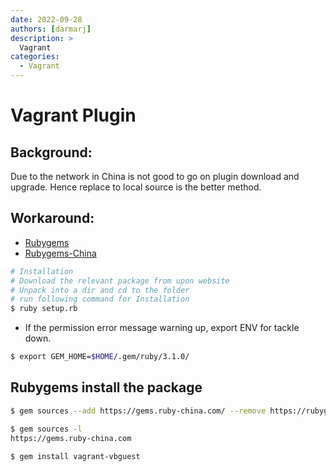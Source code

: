 ```yaml
---
date: 2022-09-28
authors: [darmarj]
description: >
  Vagrant
categories:
  - Vagrant
---
```


# Vagrant Plugin

## Background:
Due to the network in China is not good to go on plugin download and upgrade. Hence replace to local source is the better method.

## Workaround:
* [Rubygems](https://rubygems.org/)
* [Rubygems-China](https://gems.ruby-china.com/)
```bash
# Installation
# Download the relevant package from upon website
# Unpack into a dir and cd to the folder
# run following command for Installation
$ ruby setup.rb
```
* If the permission error message warning up, export ENV for tackle down.
```bash
$ export GEM_HOME=$HOME/.gem/ruby/3.1.0/
```

## Rubygems install the package
```bash
$ gem sources --add https://gems.ruby-china.com/ --remove https://rubygems.org/

$ gem sources -l
https://gems.ruby-china.com

$ gem install vagrant-vbguest
```
